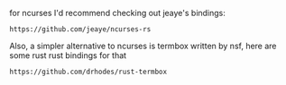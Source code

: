 
for ncurses I'd recommend checking out jeaye's bindings:
~~~
https://github.com/jeaye/ncurses-rs
~~~


Also, a simpler alternative to ncurses is termbox written by nsf,
here are some rust rust bindings for that
~~~
https://github.com/drhodes/rust-termbox
~~~
